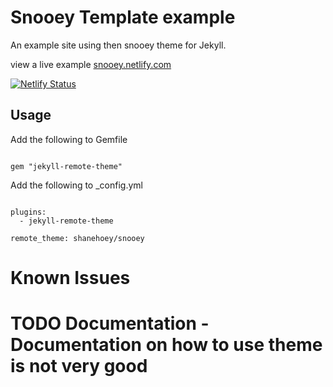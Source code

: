 # Snooey Template example

An example site using then snooey theme for Jekyll.

view a live example [snooey.netlify.com](https://snooey.netlify.com)

[![Netlify Status](https://api.netlify.com/api/v1/badges/531d26ad-f8c2-412d-900e-e4cfe05603b3/deploy-status)](https://app.netlify.com/sites/snooey/deploys)


##  Usage

Add the following to Gemfile

```

gem "jekyll-remote-theme"

```

Add the following to _config.yml 

```

plugins:
  - jekyll-remote-theme

remote_theme: shanehoey/snooey

```

# Known Issues

# TODO Documentation - Documentation on how to use theme is not very good
